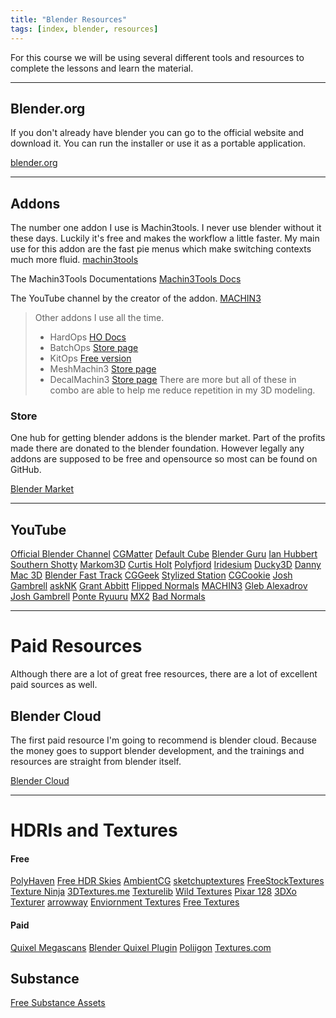 ```yaml
---
title: "Blender Resources"
tags: [index, blender, resources]
---
```



For this course we will be using several different tools and resources to complete the lessons and learn the material.

---
## Blender.org
If you don't already have blender you can go to the official website and download it.
You can run the installer or use it as a portable application.


[blender.org](https://www.blender.org/)


---
## Addons

The number one addon I use is Machin3tools. I never use blender without it these days. Luckily it's free and makes the workflow a little faster. My main use for this addon are the fast pie menus which make switching contexts much more fluid.
[machin3tools](https://machin3.gumroad.com/l/MACHIN3tools)

The Machin3Tools Documentations
[Machin3Tools Docs](https://machin3.io/MACHIN3tools/docs/)

The YouTube channel by the creator of the addon.
[MACHIN3](https://www.youtube.com/channel/UC4yaFzFDILd2yAqOWRuLOvA)

>Other addons I use all the time.
> - HardOps [HO Docs](https://hardops-manual.readthedocs.io/en/latest/#:~:text=Hard%20Ops%20is%20a%20Hard,hard%20surface%20and%20boolean%20behavior.)
> - BatchOps [Store page](https://blendermarket.com/products/batchops)
> - KitOps [Free version](https://blendermarket.com/products/kit-ops-free)
> - MeshMachin3 [Store page](https://blendermarket.com/products/meshmachine)
> - DecalMachin3 [Store page](https://blendermarket.com/products/decalmachine)
>There are more but all of these in combo are able to help me reduce repetition in my 3D modeling.


### Store
One hub for getting blender addons is the blender market. Part of the profits made there are donated to the blender foundation. However legally any addons are supposed to be free and opensource so most can be found on GitHub.

[Blender Market](https://blendermarket.com/)


---
## YouTube
[Official Blender Channel](https://www.youtube.com/c/BlenderFoundation)
[CGMatter](https://www.youtube.com/c/CGMatter)
[Default Cube](https://www.youtube.com/c/DefaultCube)
[Blender Guru](https://www.youtube.com/user/AndrewPPrice)
[Ian Hubbert](https://www.youtube.com/user/mrdodobird)
[Southern Shotty](https://www.youtube.com/channel/UCOWrbryuVEPUMSSgayuLURg)
[Markom3D](https://www.youtube.com/channel/UCdlNVsQys37ETeTDqQqiHFQ)
[Curtis Holt](https://www.youtube.com/channel/UCzghqpGuEmk4YdVewxA79GA)
[Polyfjord](https://www.youtube.com/user/lotsalote)
[Iridesium](https://www.youtube.com/channel/UCsVG9hd6Dqdj7lP-YPIgCjg)
[Ducky3D](https://www.youtube.com/channel/UCuNhGhbemBkdflZ1FGJ0lUQ)
[Danny Mac 3D](https://www.youtube.com/user/djmccabie)
[Blender Fast Track](https://www.youtube.com/channel/UCsvgY1GWmJwvk3o6UeXVxAg)
[CGGeek](https://www.youtube.com/user/Blenderfan93)
[Stylized Station](https://www.youtube.com/channel/UC7cmH--tFhYduIshTKzQUJQ)
[CGCookie](https://www.youtube.com/user/blendercookie)
[Josh Gambrell](https://www.youtube.com/channel/UCXfGjwohMgPm4Ng2e1FXySw)
[askNK](https://www.youtube.com/channel/UCHx1jeKRMi_wDAwvvhaIDYA)
[Grant Abbitt](https://www.youtube.com/user/mediagabbitt)
[Flipped Normals](https://www.youtube.com/user/FlippedNormalsTuts)
[MACHIN3](https://www.youtube.com/channel/UC4yaFzFDILd2yAqOWRuLOvA)
[Gleb Alexadrov](https://www.youtube.com/user/GlebAlexandrov)
[Josh Gambrell](https://www.youtube.com/channel/UCXfGjwohMgPm4Ng2e1FXySw)
[Ponte Ryuuru](https://www.youtube.com/channel/UCEOVGZ2rpLhR7gSPvaexxxQ)
[MX2](https://www.youtube.com/user/masterxeon1001)
[Bad Normals](https://www.youtube.com/channel/UCvigl2g67gl18hJgFex-3zg)


---
# Paid Resources
Although there are a lot of great free resources, there are a lot of excellent paid sources as well.


## Blender Cloud
The first paid resource I'm going to recommend is blender cloud. Because the money goes to support blender development, and the trainings and resources are straight from blender itself.

[Blender Cloud](https://studio.blender.org/welcome/)

---
# HDRIs and Textures

#### Free
[PolyHaven](https://polyhaven.com/)
[Free HDR Skies](https://hdrmaps.com/freebies/)
[AmbientCG](https://ambientcg.com/)
[sketchuptextures](https://www.sketchuptextureclub.com/)
[FreeStockTextures](https://freestocktextures.com/)
[Texture Ninja](https://texture.ninja/)
[3DTextures.me](https://3dtextures.me/)
[Texturelib](http://texturelib.com/)
[Wild Textures](https://www.wildtextures.com/)
[Pixar 128](https://renderman.pixar.com/pixar-one-twenty-eight)
[3DXo](https://www.3dxo.com/textures)
[Texturer](http://texturer.com/)
[arrowway](https://www.arroway-textures.ch/)
[Enviornment Textures](https://www.environment-textures.com/photos/search/query/free-textures/thumb/small/page/1)
[Free Textures](https://freetextures.3dtotal.com/)

#### Paid

[Quixel Megascans](https://quixel.com/megascans)
[Blender Quixel Plugin](https://quixel.com/plugins/)
[Poliigon](https://www.poliigon.com/)
[Textures.com](https://www.textures.com/)


## Substance
[Free Substance Assets](https://substance3d.adobe.com/community-assets)
